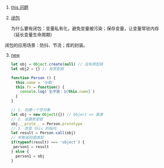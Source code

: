 1. [this 问题](https://www.bilibili.com/video/BV1sr4y137wu?p=8&spm_id_from=pageDriver&vd_source=adb94793e49ec1aeb52cebf0b45cf552)

2. [闭包](https://www.bilibili.com/video/BV1sr4y137wu?p=9&spm_id_from=pageDriver&vd_source=adb94793e49ec1aeb52cebf0b45cf552)

   为什么要有闭包：变量私有化，避免变量被污染；保存变量，让变量常驻内存（延长变量生命周期）

​		闭包的应用场景：防抖、节流；库的封装。

3. [new](https://www.bilibili.com/video/BV1sr4y137wu?p=10&spm_id_from=pageDriver&vd_source=adb94793e49ec1aeb52cebf0b45cf552)

   ```ts
   let obj = Object.create(null) // 没有原型链
   let obj2 = {} // 有原型链
   ```

   

   ```ts
   function Person () {
     this.name = '小白'
     this.fn = function() {
       console.log(`名字是：${this.name}`)
     }
   }
   
   // 1. 创建一个空对象
   let obj = new Object({}) // Object => 基类
   // 2. 设置原型链
   obj.__prote__ = Person.prototype
   // 3. 改变 this 的指向
   let result = Person.call(obj)
   // 判断返回值类型
   if(typeof(result) === 'object') {
   	person1 = result
   } else {
     person1 = obj
   }
   
   ```

   